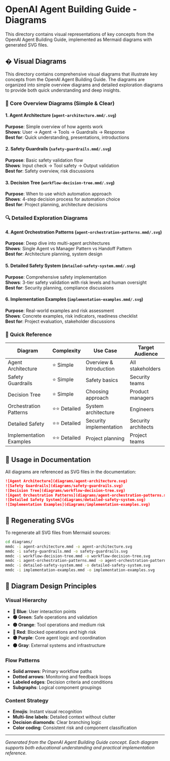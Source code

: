 # OpenAI Agent Building Guide - Diagrams

This directory contains visual representations of key concepts from the OpenAI Agent Building Guide, implemented as Mermaid diagrams with generated SVG files.

## � Visual Diagrams

This directory contains comprehensive visual diagrams that illustrate key concepts from the OpenAI Agent Building Guide. The diagrams are organized into simple overview diagrams and detailed exploration diagrams to provide both quick understanding and deep insights.

### 🎯 Core Overview Diagrams (Simple & Clear)

#### 1. **Agent Architecture** (`agent-architecture.mmd/.svg`)
**Purpose**: Simple overview of how agents work  
**Shows**: User → Agent → Tools → Guardrails → Response  
**Best for**: Quick understanding, presentations, introductions

#### 2. **Safety Guardrails** (`safety-guardrails.mmd/.svg`)
**Purpose**: Basic safety validation flow  
**Shows**: Input check → Tool safety → Output validation  
**Best for**: Safety overview, risk discussions

#### 3. **Decision Tree** (`workflow-decision-tree.mmd/.svg`)
**Purpose**: When to use which automation approach  
**Shows**: 4-step decision process for automation choice  
**Best for**: Project planning, architecture decisions

### 🔍 Detailed Exploration Diagrams

#### 4. **Agent Orchestration Patterns** (`agent-orchestration-patterns.mmd/.svg`)
**Purpose**: Deep dive into multi-agent architectures  
**Shows**: Single Agent vs Manager Pattern vs Handoff Pattern  
**Best for**: Architecture planning, system design

#### 5. **Detailed Safety System** (`detailed-safety-system.mmd/.svg`)
**Purpose**: Comprehensive safety implementation  
**Shows**: 3-tier safety validation with risk levels and human oversight  
**Best for**: Security planning, compliance discussions

#### 6. **Implementation Examples** (`implementation-examples.mmd/.svg`)
**Purpose**: Real-world examples and risk assessment  
**Shows**: Concrete examples, risk indicators, readiness checklist  
**Best for**: Project evaluation, stakeholder discussions

### 🚀 Quick Reference

| Diagram | Complexity | Use Case | Target Audience |
|---------|------------|----------|-----------------|
| Agent Architecture | ⭐ Simple | Overview & Introduction | All stakeholders |
| Safety Guardrails | ⭐ Simple | Safety basics | Security teams |
| Decision Tree | ⭐ Simple | Choosing approach | Product managers |
| Orchestration Patterns | ⭐⭐ Detailed | System architecture | Engineers |
| Detailed Safety | ⭐⭐ Detailed | Security implementation | Security architects |
| Implementation Examples | ⭐⭐ Detailed | Project planning | Project teams |

## 🎨 Usage in Documentation

All diagrams are referenced as SVG files in the documentation:

```markdown
![Agent Architecture](diagrams/agent-architecture.svg)
![Safety Guardrails](diagrams/safety-guardrails.svg)
![Decision Tree](diagrams/workflow-decision-tree.svg)
![Agent Orchestration Patterns](diagrams/agent-orchestration-patterns.svg)
![Detailed Safety System](diagrams/detailed-safety-system.svg)
![Implementation Examples](diagrams/implementation-examples.svg)
```

## 🔧 Regenerating SVGs

To regenerate all SVG files from Mermaid sources:

```bash
cd diagrams/
mmdc -i agent-architecture.mmd -o agent-architecture.svg
mmdc -i safety-guardrails.mmd -o safety-guardrails.svg
mmdc -i workflow-decision-tree.mmd -o workflow-decision-tree.svg
mmdc -i agent-orchestration-patterns.mmd -o agent-orchestration-patterns.svg
mmdc -i detailed-safety-system.mmd -o detailed-safety-system.svg
mmdc -i implementation-examples.mmd -o implementation-examples.svg
```

## 📐 Diagram Design Principles

### Visual Hierarchy
- **🔵 Blue**: User interaction points
- **🟢 Green**: Safe operations and validation
- **🟡 Orange**: Tool operations and medium risk
- **🔴 Red**: Blocked operations and high risk
- **🟣 Purple**: Core agent logic and coordination
- **⚫ Gray**: External systems and infrastructure

### Flow Patterns
- **Solid arrows**: Primary workflow paths
- **Dotted arrows**: Monitoring and feedback loops
- **Labeled edges**: Decision criteria and conditions
- **Subgraphs**: Logical component groupings

### Content Strategy
- **Emojis**: Instant visual recognition
- **Multi-line labels**: Detailed context without clutter
- **Decision diamonds**: Clear branching logic
- **Color coding**: Consistent risk and component classification

---

*Generated from the OpenAI Agent Building Guide concept. Each diagram supports both educational understanding and practical implementation reference.*

